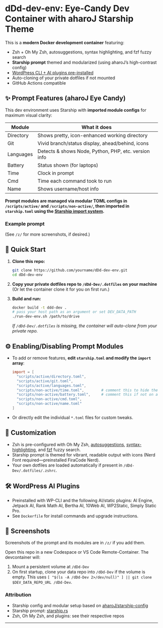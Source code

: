 # dDd-dev-env: Eye-Candy Dev Container with aharoJ Starship Theme

This is a **modern Docker development container** featuring:
- Zsh + Oh My Zsh, autosuggestions, syntax highlighting, and fzf fuzzy search
- **Starship prompt** themed and modularized (using aharoJ’s high-contrast config)
- [WordPress CLI + AI plugins pre-installed](#wordpress-ai-plugins)
- Auto-cloning of your private dotfiles if not mounted
- GitHub Actions compatible

## ✨ Prompt Features (aharoJ Eye Candy)

This dev environment uses Starship with **imported module configs** for maximum visual clarity:

| Module      | What it does                                             |
|-------------|---------------------------------------------------------|
| Directory   | Shows pretty, icon-enhanced working directory           |
| Git         | Vivid branch/status display, ahead/behind, icons        |
| Languages   | Detects & shows Node, Python, PHP, etc. version info    |
| Battery     | Status shown (for laptops)                              |
| Time        | Clock in prompt                                         |
| Cmd         | Time each command took to run                           |
| Name        | Shows username/host info                                |

**Prompt modules are managed via modular TOML configs in `/scripts/active/` and `/scripts/non-active/`, then imported in `starship.toml` using the [Starship import system](https://starship.rs/config/#importing-other-configs).**

### Example prompt

(See `/z/` for more screenshots, if desired.)

## 🐳 Quick Start

1. **Clone this repo:**
   ```sh
   git clone https://github.com/yourname/dDd-dev-env.git
   cd dDd-dev-env
   ```

2. **Copy your private dotfiles repo to `/dDd-Dev/.dotfiles` on your machine**  
   (Or let the container clone it for you on first run.)

3. **Build and run:**
   ```sh
   docker build -t ddd-dev .
   # pass your host path as an argument or set DEV_DATA_PATH
   ./run-dev-env.sh /path/to/drive
   ```

   *If `/dDd-Dev/.dotfiles` is missing, the container will auto-clone from your private repo.*

## ⚙️ Enabling/Disabling Prompt Modules

- To add or remove features, **edit `starship.toml` and modify the `import` array**:
  ```toml
  import = [
    "scripts/active/directory.toml",
    "scripts/active/git.toml",
    "scripts/active/languages.toml",
    "scripts/non-active/time.toml",        # comment this to hide the clock
    "scripts/non-active/battery.toml",     # comment this if not on a laptop
    "scripts/non-active/cmd.toml",
    "scripts/non-active/name.toml"
  ]
  ```
- Or directly edit the individual `*.toml` files for custom tweaks.

## 📝 Customization

- Zsh is pre-configured with Oh My Zsh, [autosuggestions](https://github.com/zsh-users/zsh-autosuggestions), [syntax-highlighting](https://github.com/zsh-users/zsh-syntax-highlighting), and [fzf](https://github.com/junegunn/fzf) fuzzy search.
- Starship prompt is themed for vibrant, readable output with icons (Nerd Font required—preinstalled FiraCode Nerd).
- Your own dotfiles are loaded automatically if present in `/dDd-Dev/.dotfiles/.zshrc`.

## 🛠️ WordPress AI Plugins

- Preinstalled with WP-CLI and the following AI/static plugins: AI Engine, Jetpack AI, Rank Math AI, Bertha AI, 10Web AI, WP2Static, Simply Static Pro.
- See `Dockerfile` for install commands and upgrade instructions.

## 🚀 Screenshots

Screenshots of the prompt and its modules are in `/z/` if you add them.

Open this repo in a new Codespace or VS Code Remote-Container. The devcontainer will:
1. Mount a persistent volume at `/dDd-Dev`
2. On first startup, clone your data repo into `/dDd-Dev` if the volume is empty.
   This uses `[ "$(ls -A /dDd-Dev 2>/dev/null)" ] || git clone $DEV_DATA_REPO_URL /dDd-Dev`.

### Attribution

- Starship config and modular setup based on [aharoJ/starship-config](https://github.com/aharoJ/starship-config)
- Starship prompt: [starship.rs](https://starship.rs/)
- Zsh, Oh My Zsh, and plugins: see their respective repos

---
